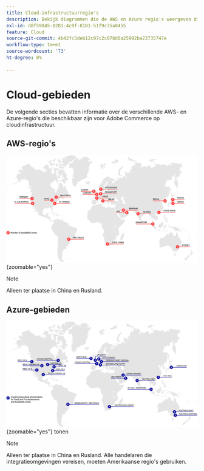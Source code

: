 ```yaml
---
title: Cloud-infrastructuurregio's
description: Bekijk diagrammen die de AWS en Azure regio's weergeven die beschikbaar zijn voor Adobe Commerce.
exl-id: d8f59845-8281-4c9f-8101-51f9c35a0455
feature: Cloud
source-git-commit: 4b42fc5deb12c97c2c078d0a25992ba23735747e
workflow-type: tm+mt
source-wordcount: '73'
ht-degree: 0%

---
```



# Cloud-gebieden

De volgende secties bevatten informatie over de verschillende AWS- en Azure-regio&#39;s die beschikbaar zijn voor Adobe Commerce op cloudinfrastructuur.

## AWS-regio&#39;s

![ Diagram die de gebieden van AWS tonen ](../../../assets/playbooks/aws-regions.png){zoomable="yes"}

>[!NOTE]
>
> Alleen ter plaatse in China en Rusland.

## Azure-gebieden

![ Diagram die Azure gebieden ](../../../assets/playbooks/azure-regions.png){zoomable="yes"} tonen

>[!NOTE]
>
> Alleen ter plaatse in China en Rusland. Alle handelaren die integratieomgevingen vereisen, moeten Amerikaanse regio&#39;s gebruiken.
